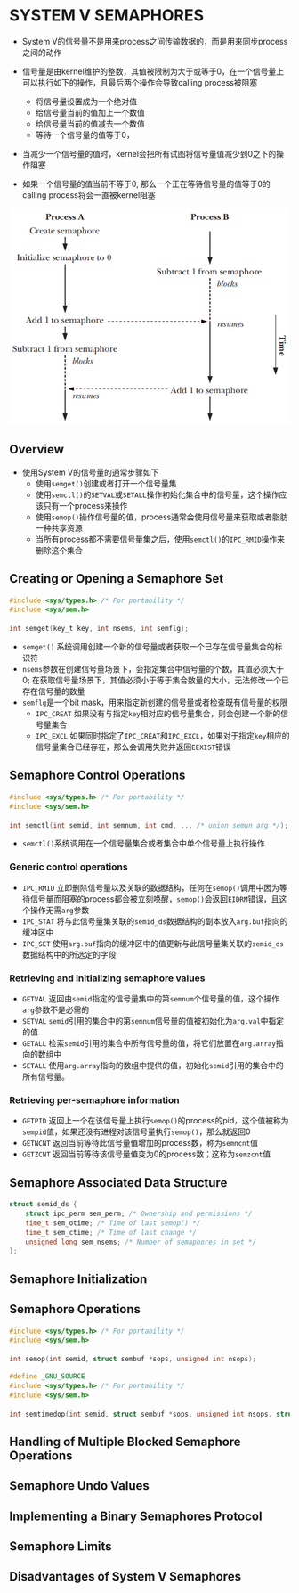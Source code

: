 # SYSTEM V SEMAPHORES

- System V的信号量不是用来process之间传输数据的，而是用来同步process之间的动作
- 信号量是由kernel维护的整数，其值被限制为大于或等于0，在一个信号量上可以执行如下的操作，且最后两个操作会导致calling process被阻塞
	- 将信号量设置成为一个绝对值
	- 给信号量当前的值加上一个数值
	- 给信号量当前的值减去一个数值
	- 等待一个信号量的值等于0，

- 当减少一个信号量的值时，kernel会把所有试图将信号量值减少到0之下的操作阻塞
- 如果一个信号量的值当前不等于0, 那么一个正在等待信号量的值等于0的calling process将会一直被kernel阻塞

![47-1.png](./img/47-1.png)

## Overview

- 使用System V的信号量的通常步骤如下
	- 使用`semget()`创建或者打开一个信号量集
	- 使用`semctl()`的`SETVAL`或`SETALL`操作初始化集合中的信号量，这个操作应该只有一个process来操作
	- 使用`semop()`操作信号量的值，process通常会使用信号量来获取或者脂肪一种共享资源
	- 当所有process都不需要信号量集之后，使用`semctl()`的`IPC_RMID`操作来删除这个集合

## Creating or Opening a Semaphore Set

```c
#include <sys/types.h> /* For portability */
#include <sys/sem.h>

int semget(key_t key, int nsems, int semflg);
```

- `semget()` 系统调用创建一个新的信号量或者获取一个已存在信号量集合的标识符
- `nsems`参数在创建信号量场景下，会指定集合中信号量的个数，其值必须大于0; 在获取信号量场景下，其值必须小于等于集合数量的大小，无法修改一个已存在信号量的数量
- `semflg`是一个bit mask，用来指定新创建的信号量或者检查既有信号量的权限
	- `IPC_CREAT` 如果没有与指定`key`相对应的信号量集合，则会创建一个新的信号量集合
	- `IPC_EXCL` 如果同时指定了`IPC_CREAT`和`IPC_EXCL`，如果对于指定`key`相应的信号量集合已经存在，那么会调用失败并返回`EEXIST`错误

## Semaphore Control Operations

```c
#include <sys/types.h> /* For portability */
#include <sys/sem.h>

int semctl(int semid, int semnum, int cmd, ... /* union semun arg */);
```

- `semctl()`系统调用在一个信号量集合或者集合中单个信号量上执行操作

### Generic control operations

- `IPC_RMID` 立即删除信号量以及关联的数据结构，任何在`semop()`调用中因为等待信号量而阻塞的process都会被立刻唤醒，`semop()`会返回`EIDRM`错误，且这个操作无需`arg`参数
- `IPC_STAT` 将与此信号量集关联的`semid_ds`数据结构的副本放入`arg.buf`指向的缓冲区中
- `IPC_SET` 使用`arg.buf`指向的缓冲区中的值更新与此信号量集关联的`semid_ds`数据结构中的所选定的字段

### Retrieving and initializing semaphore values

- `GETVAL` 返回由`semid`指定的信号量集中的第`semnum`个信号量的值，这个操作`arg`参数不是必需的
- `SETVAL` `semid`引用的集合中的第`semnum`信号量的值被初始化为`arg.val`中指定的值
- `GETALL` 检索`semid`引用的集合中所有信号量的值，将它们放置在`arg.array`指向的数组中
- `SETALL` 使用`arg.array`指向的数组中提供的值，初始化`semid`引用的集合中的所有信号量。

### Retrieving per-semaphore information

- `GETPID` 返回上一个在该信号量上执行`semop()`的process的pid，这个值被称为`sempid`值，如果还没有进程对该信号量执行`semop()`，那么就返回0
- `GETNCNT` 返回当前等待此信号量值增加的process数，称为`semncnt`值
- `GETZCNT` 返回当前等待该信号量值变为0的process数；这称为`semzcnt`值

## Semaphore Associated Data Structure

```c
struct semid_ds {   
    struct ipc_perm sem_perm; /* Ownership and permissions */   
    time_t sem_otime; /* Time of last semop() */
    time_t sem_ctime; /* Time of last change */
    unsigned long sem_nsems; /* Number of semaphores in set */
};
```

## Semaphore Initialization

## Semaphore Operations

```c
#include <sys/types.h> /* For portability */
#include <sys/sem.h>

int semop(int semid, struct sembuf *sops, unsigned int nsops);
```

```c
#define _GNU_SOURCE
#include <sys/types.h> /* For portability */
#include <sys/sem.h>

int semtimedop(int semid, struct sembuf *sops, unsigned int nsops, struct timespec *timeout);
```

## Handling of Multiple Blocked Semaphore Operations

## Semaphore Undo Values

## Implementing a Binary Semaphores Protocol

## Semaphore Limits

## Disadvantages of System V Semaphores